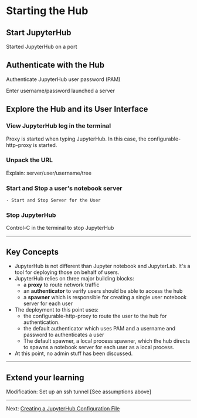# Starting the Hub

## Start JupyterHub

Started JupyterHub on a port

## Authenticate with the Hub

Authenticate JupyterHub user password (PAM)

Enter username/password launched a server

## Explore the Hub and its User Interface

### View JupyterHub log in the terminal

Proxy is started when typing JupyterHub. In this case, the configurable-http-proxy is started.

### Unpack the URL

Explain: server/user/username/tree

### Start and Stop a user's notebook server
    - Start and Stop Server for the User

### Stop JupyterHub

Control-C in the terminal to stop JupyterHub

---

## Key Concepts

- JupyterHub is not different than Jupyter notebook and JupyterLab. It's a tool for deploying those on behalf of users.
- JupyterHub relies on three major building blocks:
  - a **proxy** to route network traffic
  - an **authenticator** to verify users should be able to access the hub
  - a **spawner** which is responsible for creating a single user notebook server for
    each user
- The deployment to this point uses:
  - the configurable-http-proxy to route the user to the hub for authentication.
  - the default authenticator which uses PAM and a username and password to
    authenticates a user
  - The default spawner, a local process spawner, which the hub directs to spawns a      notebook server for each user as a local process.
- At this point, no admin stuff has been discussed.

---

## Extend your learning

Modification: Set up an ssh tunnel [See assumptions above]

---

Next: [Creating a JupyterHub Configuration File](04-generate-jupyterhub-config-file.md)